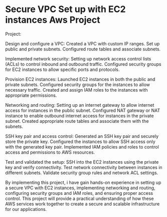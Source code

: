 # Secure VPC Set up with EC2 instances Aws Project
Project:

Design and configure a VPC: Created a VPC with custom IP ranges. Set up public and private subnets. Configured route tables and associate subnets.

Implemented network security: Setting up network access control lists (ACLs) to control inbound and outbound traffic. Configured security groups for EC2 instances to allow specific ports and protocols.

Provision EC2 instances: Launched EC2 instances in both the public and private subnets. Configured security groups for the instances to allow necessary traffic. Created and assign IAM roles to the instances with appropriate permissions.

Networking and routing: Setting up an internet gateway to allow internet access for instances in the public subnet. Configured NAT gateway or NAT instance to enable outbound internet access for instances in the private subnet. Created appropriate route tables and associate them with the subnets.

SSH key pair and access control: Generated an SSH key pair and securely store the private key. Configured the instances to allow SSH access only with the generated key pair. Implemented IAM policies and roles to control access and permissions to AWS resources.

Test and validated the setup: SSH into the EC2 instances using the private key and verify connectivity. Test network connectivity between instances in different subnets. Validate security group rules and network ACL settings.

By implementing this project, i have gain hands-on experience in setting up a secure VPC with EC2 instances, implementing networking and routing, configuring security groups and IAM roles, and ensuring proper access control. This project will provide a practical understanding of how these AWS services work together to create a secure and scalable infrastructure for our applications.
